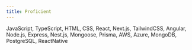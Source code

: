 ```yaml
---
title: Proficient
---
```


JavaScript, TypeScript, HTML, CSS, React, Next.js, TailwindCSS, Angular,
Node.js, Express, Nest.js, Mongoose, Prisma,
AWS, Azure,
MongoDB, PostgreSQL, ReactNative
